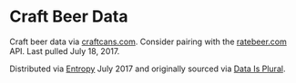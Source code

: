 # Craft Beer Data

Craft beer data via [craftcans.com](http://craftcans.com/db.php?search=all&sort=beerid&ord=desc&view=text). Consider pairing with the [ratebeer.com](https://www.ratebeer.com/) API. Last pulled July 18, 2017.

Distributed via [Entropy](https://www.josephofiowa.com/entropy) July 2017 and originally sourced via [Data Is Plural](https://tinyletter.com/data-is-plural).
